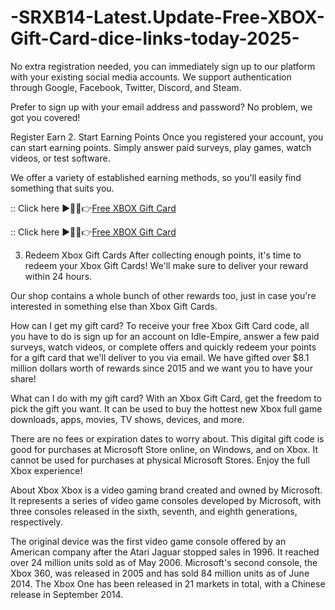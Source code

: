 # -SRXB14-Latest.Update-Free-XBOX-Gift-Card-dice-links-today-2025-
No extra registration needed, you can immediately sign up to our platform with your existing social media accounts. We support authentication through Google, Facebook, Twitter, Discord, and Steam.

Prefer to sign up with your email address and password? No problem, we got you covered!

Register
Earn
2. Start Earning Points
Once you registered your account, you can start earning points. Simply answer paid surveys, play games, watch videos, or test software.

We offer a variety of established earning methods, so you'll easily find something that suits you.

:: Click here ►🔴✅👉[Free XBOX Gift Card](https://offersfrog.com/xbox-new-landing/)

:: Click here ►🔴✅👉[Free XBOX Gift Card](https://offersfrog.com/all-gift-card-2)

3. Redeem Xbox Gift Cards
After collecting enough points, it's time to redeem your Xbox Gift Cards! We'll make sure to deliver your reward within 24 hours.

Our shop contains a whole bunch of other rewards too, just in case you're interested in something else than Xbox Gift Cards.

How can I get my gift card?
To receive your free Xbox Gift Card code, all you have to do is sign up for an account on Idle-Empire, answer a few paid surveys, watch videos, or complete offers and quickly redeem your points for a gift card that we'll deliver to you via email. We have gifted over $8.1 million dollars worth of rewards since 2015 and we want you to have your share!

What can I do with my gift card?
With an Xbox Gift Card, get the freedom to pick the gift you want. It can be used to buy the hottest new Xbox full game downloads, apps, movies, TV shows, devices, and more. 

There are no fees or expiration dates to worry about. This digital gift code is good for purchases at Microsoft Store online, on Windows, and on Xbox. It cannot be used for purchases at physical Microsoft Stores. Enjoy the full Xbox experience!

About Xbox
Xbox is a video gaming brand created and owned by Microsoft. It represents a series of video game consoles developed by Microsoft, with three consoles released in the sixth, seventh, and eighth generations, respectively.

 The original device was the first video game console offered by an American company after the Atari Jaguar stopped sales in 1996. It reached over 24 million units sold as of May 2006. Microsoft's second console, the Xbox 360, was released in 2005 and has sold 84 million units as of June 2014. The Xbox One has been released in 21 markets in total, with a Chinese release in September 2014.
